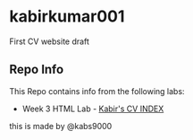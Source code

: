 # kabirkumar001
First CV website draft

<h2> Repo Info</h2>

This Repo contains info from the following labs:

* Week 3 HTML Lab - <a href="folder1/index.html">Kabir's CV INDEX</a>


this is made by @kabs9000

